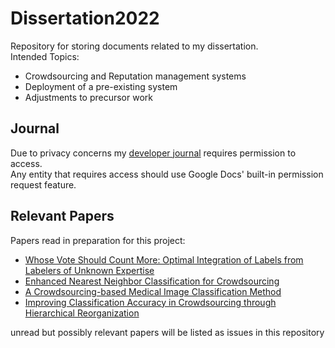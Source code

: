 # Dissertation2022
Repository for storing documents related to my dissertation.  
Intended Topics: 
- Crowdsourcing and Reputation management systems
- Deployment of a pre-existing system
- Adjustments to precursor work

## Journal
Due to privacy concerns my [developer journal](https://docs.google.com/document/d/1BJMghmpAsD-nWKK6kwvhoDBxrruXRAFAZhwBJViAHTc/edit) requires permission to access.  
Any entity that requires access should use Google Docs' built-in permission request feature.

## Relevant Papers
Papers read in preparation for this project:
- [Whose Vote Should Count More:
Optimal Integration of Labels from Labelers of
Unknown Expertise
](https://papers.nips.cc/paper/2009/file/f899139df5e1059396431415e770c6dd-Paper.pdf)
- [Enhanced Nearest Neighbor Classification for Crowdsourcing](https://arxiv.org/abs/2203.00781)
- [A Crowdsourcing-based Medical Image Classification Method](https://ieeexplore.ieee.org/document/8983103)
- [Improving Classification Accuracy in Crowdsourcing
through Hierarchical Reorganization](https://ieeexplore.ieee.org/document/8258467)

unread but possibly relevant papers will be listed as issues in this repository
